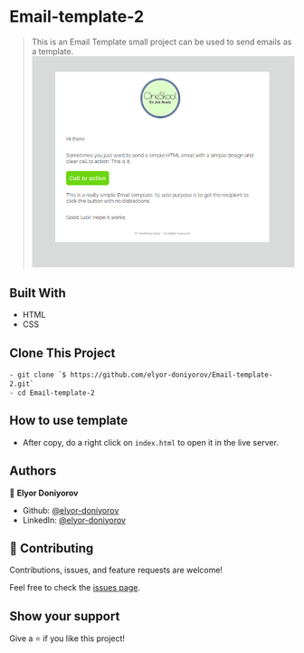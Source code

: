 # Email-template-2

> This is an Email Template small project can be used to send emails as a template. 
![screenshot](img/Screenshot.png)


## Built With

- HTML
- CSS


## Clone This Project
```
- git clone `$ https://github.com/elyor-doniyorov/Email-template-2.git`
- cd Email-template-2
```

## How to use template 

- After copy, do a right click on `index.html` to open it in the live server.


## Authors

👤 **Elyor Doniyorov**

- Github: [@elyor-doniyorov](https://github.com/elyor-doniyorov)
- LinkedIn: [@elyor-doniyorov](www.linkedin.com/in/elyor-doniyorov)


## 🤝 Contributing

Contributions, issues, and feature requests are welcome!

Feel free to check the [issues page](https://github.com/elyor-doniyorov/Email-template-2/issues/1).

## Show your support

Give a ⭐️ if you like this project!
